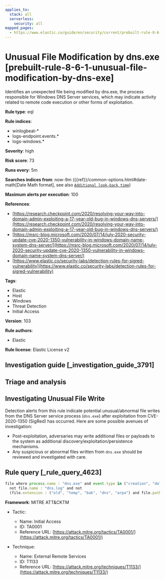 ```yaml
---
applies_to:
  stack: all
  serverless:
    security: all
mapped_pages:
  - https://www.elastic.co/guide/en/security/current/prebuilt-rule-8-6-1-unusual-file-modification-by-dns-exe.html
---
```


# Unusual File Modification by dns.exe [prebuilt-rule-8-6-1-unusual-file-modification-by-dns-exe]

Identifies an unexpected file being modified by dns.exe, the process responsible for Windows DNS Server services, which may indicate activity related to remote code execution or other forms of exploitation.

**Rule type**: eql

**Rule indices**:

* winlogbeat-*
* logs-endpoint.events.*
* logs-windows.*

**Severity**: high

**Risk score**: 73

**Runs every**: 5m

**Searches indices from**: now-9m ({{ref}}/common-options.html#date-math[Date Math format], see also [`Additional look-back time`](docs-content://solutions/security/detect-and-alert/create-detection-rule.md#rule-schedule))

**Maximum alerts per execution**: 100

**References**:

* [https://research.checkpoint.com/2020/resolving-your-way-into-domain-admin-exploiting-a-17-year-old-bug-in-windows-dns-servers/](https://research.checkpoint.com/2020/resolving-your-way-into-domain-admin-exploiting-a-17-year-old-bug-in-windows-dns-servers/)
* [https://msrc-blog.microsoft.com/2020/07/14/july-2020-security-update-cve-2020-1350-vulnerability-in-windows-domain-name-system-dns-server/](https://msrc-blog.microsoft.com/2020/07/14/july-2020-security-update-cve-2020-1350-vulnerability-in-windows-domain-name-system-dns-server/)
* [https://www.elastic.co/security-labs/detection-rules-for-sigred-vulnerability](https://www.elastic.co/security-labs/detection-rules-for-sigred-vulnerability)

**Tags**:

* Elastic
* Host
* Windows
* Threat Detection
* Initial Access

**Version**: 103

**Rule authors**:

* Elastic

**Rule license**: Elastic License v2

## Investigation guide [_investigation_guide_3791]

## Triage and analysis

## Investigating Unusual File Write
Detection alerts from this rule indicate potential unusual/abnormal file writes from the DNS Server service process (`dns.exe`) after exploitation from CVE-2020-1350 (SigRed) has occurred. Here are some possible avenues of investigation:
- Post-exploitation, adversaries may write additional files or payloads to the system as additional discovery/exploitation/persistence mechanisms.
- Any suspicious or abnormal files written from `dns.exe` should be reviewed and investigated with care.

## Rule query [_rule_query_4623]

```js
file where process.name : "dns.exe" and event.type in ("creation", "deletion", "change") and
  not file.name : "dns.log" and not
  (file.extension : ("old", "temp", "bak", "dns", "arpa") and file.path : "C:\\Windows\\System32\\dns\\*")
```

**Framework**: MITRE ATT&CKTM

* Tactic:

    * Name: Initial Access
    * ID: TA0001
    * Reference URL: [https://attack.mitre.org/tactics/TA0001/](https://attack.mitre.org/tactics/TA0001/)

* Technique:

    * Name: External Remote Services
    * ID: T1133
    * Reference URL: [https://attack.mitre.org/techniques/T1133/](https://attack.mitre.org/techniques/T1133/)



